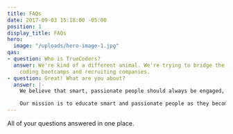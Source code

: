 ```yaml
---
title: FAQs
date: 2017-09-03 15:18:00 -05:00
position: 1
display_title: FAQs
hero:
  image: "/uploads/hero-image-1.jpg"
qas:
- question: Who is TrueCoders?
  answer: We're kind of a different animal. We're trying to bridge the gap between
    coding bootcamps and recruiting companies.
- question: Great! What are you about?
  answer: |-
    We believe that smart, passionate people should always be engaged, doing what they love to do.

    Our mission is to educate smart and passionate people as they become skilled developers, to keep them engaged working with companies solving real-world problems, and to continue mentoring them as they grow their skill set.
---
```


All of your questions answered in one place.